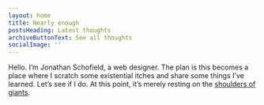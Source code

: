 ```yaml
---
layout: home
title: Nearly enough
postsHeading: Latest thoughts
archiveButtonText: See all thoughts
socialImage: ''
---
```

Hello. I’m Jonathan Schofield, a web designer. The plan is this becomes a place where I scratch some existential itches and share some things I’ve learned. Let’s see if I do. At this point, it’s merely resting on the [shoulders of giants](/posts/this-is-kind-of-exciting/).
